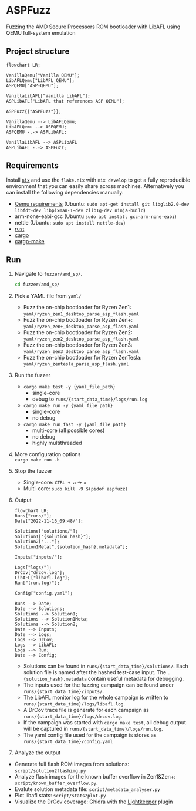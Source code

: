 # ASPFuzz

Fuzzing the AMD Secure Processors ROM bootloader with LibAFL using QEMU full-system emulation

## Project structure

```mermaid
flowchart LR;

VanillaQemu["Vanilla QEMU"];
LibAFLQemu["LibAFL QEMU"];
ASPQEMU["ASP-QEMU"];

VanillaLibAFL["Vanilla LibAFL"];
ASPLibAFL["LibAFL that references ASP QEMU"];

ASPFuzz{{"ASPFuzz"}};

VanillaQemu --> LibAFLQemu;
LibAFLQemu --> ASPQEMU;
ASPQEMU -.-> ASPLibAFL;

VanillaLibAFL --> ASPLibAFL
ASPLibAFL -.-> ASPFuzz;
```

## Requirements

Install [`nix`](https://lix.systems/install/)  and use the `flake.nix` with `nix develop` to get a fully reproducible environment
that you can easily share across machines.
Alternatively you can install the following dependencies manually:

- [Qemu requirements](https://wiki.qemu.org/Hosts/Linux) (Ubuntu: `sudo apt-get install git libglib2.0-dev libfdt-dev libpixman-1-dev zlib1g-dev ninja-build`)
- arm-none-eabi-gcc (Ubuntu `sudo apt install gcc-arm-none-eabi`)
- nettle (Ubuntu: `sudo apt install nettle-dev`)
- [rust](https://www.rust-lang.org/tools/install)
- [cargo](https://doc.rust-lang.org/cargo/getting-started/installation.html)
- [cargo-make](https://github.com/sagiegurari/cargo-make)

## Run

1. Navigate to `fuzzer/amd_sp/`.

    ```bash
    cd fuzzer/amd_sp/
    ```

2. Pick a YAML file from `yaml/`
   - Fuzz the on-chip bootloader for Ryzen Zen1: `yaml/ryzen_zen1_desktop_parse_asp_flash.yaml`
   - Fuzz the on-chip bootloader for Ryzen Zen+: `yaml/ryzen_zen+_desktop_parse_asp_flash.yaml`
   - Fuzz the on-chip bootloader for Ryzen Zen2: `yaml/ryzen_zen2_desktop_parse_asp_flash.yaml`
   - Fuzz the on-chip bootloader for Ryzen Zen3: `yaml/ryzen_zen3_desktop_parse_asp_flash.yaml`
   - Fuzz the on-chip bootloader for Ryzen ZenTesla: `yaml/ryzen_zentesla_parse_asp_flash.yaml`
3. Run the fuzzer
   - `cargo make test -y {yaml_file_path}`
     - single-core
     - debug to `runs/{start_data_time}/logs/run.log`
   - `cargo make run -y {yaml_file_path}`
     - single-core
     - no debug
   - `cargo make run_fast -y {yaml_file_path}`
     - multi-core (all possible cores)
     - no debug
     - highly multithreaded
4. More configuration options\
  `cargo make run -h`
5. Stop the fuzzer
   - Single-core: `CTRL + a` -> `x`
   - Multi-core: `sudo kill -9 $(pidof aspfuzz)`
6. Output

    ```mermaid
    flowchart LR;
    Runs["runs/"];
    Date["2022-11-16_09:48/"];

    Solutions["solutions/"];
    Solution1["{solution_hash}"];
    Solution2["..."];
    Solution1Meta[".{solution_hash}.metadata"];

    Inputs["inputs/"];

    Logs["logs/"];
    DrCov["drcov.log"];
    LibAFL["libafl.log"];
    Run["(run.log)"];

    Config["config.yaml"];

    Runs --> Date;
    Date --> Solutions;
    Solutions --> Solution1;
    Solutions --> Solution1Meta;
    Solutions --> Solution2;
    Date --> Inputs;
    Date --> Logs;
    Logs --> DrCov;
    Logs --> LibAFL;
    Logs --> Run;
    Date --> Config;
    ```

   - Solutions can be found in `runs/{start_data_time}/solutions/`. Each solution file is named after the hashed test-case input. The `.{solution_hash}.metadata` contain useful metadata for debugging.
   - The inputs used for the fuzzing campaign can be found under `runs/{start_data_time}/inputs/`.
   - The LibAFL monitor log for the whole campaign is written to `runs/{start_data_time}/logs/libafl.log`.
   - A DrCov trace file is generate for each campaign as `runs/{start_data_time}/logs/drcov.log`.
   - If the campaign was started with `cargo make test`, all debug output will be captured in `runs/{start_data_time}/logs/run.log`.
   - The yaml config file used for the campaign is stores as `runs/{start_data_time}/config.yaml`

3. Analyze the output

- Generate full flash ROM images from solutions: `script/solution2flashimg.py`
- Analyze flash images for the known buffer overflow in Zen1&Zen+: `script/known_buffer_overflow.py`.
- Evalute solution metadata file: `script/metadata_analyser.py`
- Plot libafl stats: `script/stats2plot.py`
- Visualize the DrCov coverage: Ghidra with the [Lightkeeper](https://github.com/WorksButNotTested/lightkeeper) plugin
